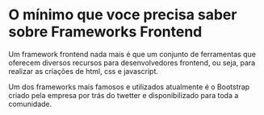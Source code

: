 # O mínimo que voce precisa saber sobre Frameworks Frontend

Um framework frontend nada mais é que um conjunto de ferramentas que
oferecem diversos recursos para desenvolvedores frontend, ou seja,
para realizar as criações de html, css e javascript.

Um dos frameworks mais famosos e utilizados atualmente é o Bootstrap
criado pela empresa por trás do twetter e disponibilizado para toda a 
comunidade.